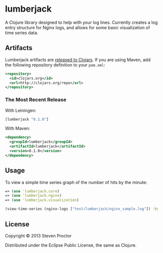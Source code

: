 # lumberjack

A Clojure library designed to help with your log lines.  Currently creates a log entry structure for Nginx logs, and allows for some basic visualization of time series data.

## Artifacts

Lumberjack artifacts are [released to Clojars](https://clojars.org/lumberjack). If you are using Maven, add the following repository
definition to your `pom.xml`:

``` xml
<repository>
  <id>clojars.org</id>
  <url>http://clojars.org/repo</url>
</repository>
```

### The Most Recent Release

With Leiningen:

``` clj
[lumberjack "0.1.0"]
```

With Maven:

``` xml
<dependency>
  <groupId>lumberjack</groupId>
  <artifactId>lumberjack</artifactId>
  <version>0.1.0</version>
</dependency>
```

## Usage

To view a simple time series graph of the number of hits by the minute:

``` clj
=> (use 'lumberjack.core)
=> (use 'lumberjack.nginx)
=> (use 'lumberjack.visualization)
``` 

``` clj
(view-time-series (nginx-logs ["test/lumberjack/nginx_sample.log"]) :by timestamp-minute :grouping-name "minute")
``` 

## License

Copyright © 2013 Steven Proctor

Distributed under the Eclipse Public License, the same as Clojure.
